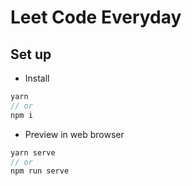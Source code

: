 # Leet Code Everyday

## Set up

- Install

```js
yarn
// or
npm i
```

- Preview in web browser

```js
yarn serve
// or
npm run serve
```
